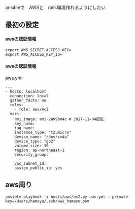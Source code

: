ansibleで　AWSと　rails環境作れるようにしたい

## 最初の設定

#### awsの認証情報
```
export AWS_SECRET_ACCESS_KEY=
export AWS_ACCESS_KEY_ID=
```

#### awsの認証情報
aws.yml
```
---
- hosts: localhost
  connection: local
  gather_facts: no
  roles:
    - role: aws/ec2
  vars:
    ami_image: ami-2a69be4c # 2017-11-04設定
    key_name: 
    tag_name: 
    instance_type: "t2.micro"
    device_name: "/dev/xvda"
    device_type: "gp2"
    volume_size: 30
    region: ap-northeast-1
    security_group:
      - 
    vpc_subnet_id: 
    assign_public_ip: yes
```

## aws周り
```
ansible-playbook -i hosts/aws/ec2.py aws.yml --private-key=/Users/hamayu/.ssh/aws_hamayu.pem
```
